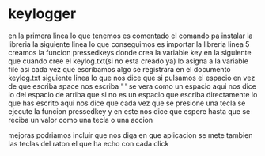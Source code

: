 # keylogger
en la primera linea lo que tenemos es comentado el comando pa instalar la libreria
la siguiente linea lo que conseguimos es importar la libreria 
linea 5 creamos la funcion pressedkeys donde crea la variable key
en la siguiente que cuando cree el keylog.txt(si no esta creado ya) lo asigna a la variable file asi cada vez que escribamos algo se registrara en el documento keylog.txt
siguiente linea lo que nos dice que si pulsamos el espacio en vez de que escriba space nos escriba ' ' se vera como un espacio
aqui nos dice lo del espacio de arriba
que si no es un espacio
que escriba directamente lo que has escrito
aqui nos dice que cada vez que se presione una tecla se ejecute la funcion pressedkey
y en este nos dice que espere hasta que se reciba un valor como una tecla o una accion

mejoras
podriamos incluir que nos diga en que aplicacion se mete 
tambien las teclas del raton el que ha echo con cada click 
